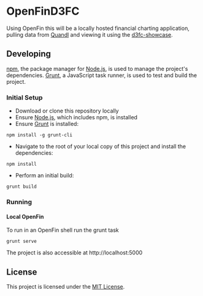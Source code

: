 # OpenFinD3FC

Using OpenFin this will be a locally hosted financial charting application, pulling data from [Quandl](https://www.quandl.com/) and viewing it using the [d3fc-showcase](http://scottlogic.github.io/d3fc-showcase/).

## Developing

[npm](https://www.npmjs.com/), the package manager for [Node.js](https://nodejs.org/), is used to manage the project's dependencies. [Grunt](http://gruntjs.com/), a JavaScript task runner, is used to test and build the project.

### Initial Setup

- Download or clone this repository locally
- Ensure [Node.js](https://nodejs.org/), which includes npm, is installed
- Ensure [Grunt](http://gruntjs.com/getting-started#installing-the-cli) is installed:

```
npm install -g grunt-cli
```

- Navigate to the root of your local copy of this project and install the dependencies:

```
npm install
```

- Perform an initial build:

```
grunt build
```

### Running

#### Local OpenFin

To run in an OpenFin shell run the grunt task

```
grunt serve
```

The project is also accessible at http://localhost:5000

## License

This project is licensed under the [MIT License](http://opensource.org/licenses/MIT).

